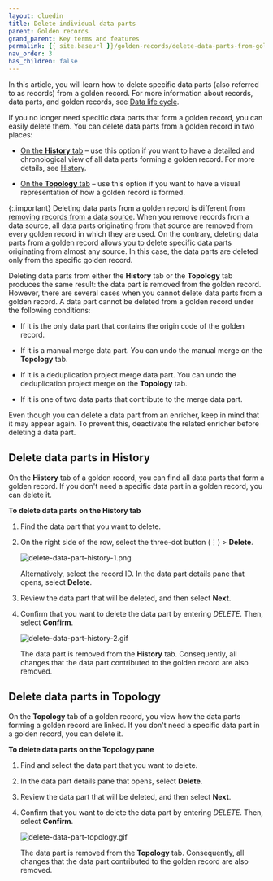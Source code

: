 ```yaml
---
layout: cluedin
title: Delete individual data parts
parent: Golden records
grand_parent: Key terms and features
permalink: {{ site.baseurl }}/golden-records/delete-data-parts-from-golden-records
nav_order: 3
has_children: false
---
```


In this article, you will learn how to delete specific data parts (also referred to as records) from a golden record. For more information about records, data parts, and golden records, see [Data life cycle](/key-terms-and-features/data-life-cycle).

If you no longer need specific data parts that form a golden record, you can easily delete them. You can delete data parts from a golden record in two places:

- [On the **History** tab](#delete-data-parts-in-history) – use this option if you want to have a detailed and chronological view of all data parts forming a golden record. For more details, see [History](/key-terms-and-features/golden-records/history).

- [On the **Topology** tab](#delete-data-parts-in-topology) – use this option if you want to have a visual representation of how a golden record is formed.

{:.important}
Deleting data parts from a golden record is different from [removing records from a data source](/integration/additional-operations-on-records/remove-records). When you remove records from a data source, all data parts originating from that source are removed from every golden record in which they are used. On the contrary, deleting data parts from a golden record allows you to delete specific data parts originating from almost any source. In this case, the data parts are deleted only from the specific golden record.

Deleting data parts from either the **History** tab or the **Topology** tab produces the same result: the data part is removed from the golden record. However, there are several cases when you cannot delete data parts from a golden record. A data part cannot be deleted from a golden record under the following conditions:

- If it is the only data part that contains the origin code of the golden record.

- If it is a manual merge data part. You can undo the manual merge on the **Topology** tab.

- If it is a deduplication project merge data part. You can undo the deduplication project merge on the **Topology** tab.

- If it is one of two data parts that contribute to the merge data part.

Even though you can delete a data part from an enricher, keep in mind that it may appear again. To prevent this, deactivate the related enricher before deleting a data part.

## Delete data parts in History

On the **History** tab of a golden record, you can find all data parts that form a golden record. If you don't need a specific data part in a golden record, you can delete it.

**To delete data parts on the History tab**

1. Find the data part that you want to delete.

1. On the right side of the row, select the three-dot button (⋮) > **Delete**.

    ![delete-data-part-history-1.png](../../assets/images/golden-records/delete-data-part-history-1.png)

    Alternatively, select the record ID. In the data part details pane that opens, select **Delete**.

1. Review the data part that will be deleted, and then select **Next**.

1. Confirm that you want to delete the data part by entering _DELETE_. Then, select **Confirm**.

    ![delete-data-part-history-2.gif](../../assets/images/golden-records/delete-data-part-history-2.gif)

    The data part is removed from the **History** tab. Consequently, all changes that the data part contributed to the golden record are also removed.

## Delete data parts in Topology

On the **Topology** tab of a golden record, you view how the data parts forming a golden record are linked. If you don't need a specific data part in a golden record, you can delete it.

**To delete data parts on the Topology pane**

1. Find and select the data part that you want to delete.

1. In the data part details pane that opens, select **Delete**.

1. Review the data part that will be deleted, and then select **Next**.

1. Confirm that you want to delete the data part by entering _DELETE_. Then, select **Confirm**.

    ![delete-data-part-topology.gif](../../assets/images/golden-records/delete-data-part-topology.gif)

    The data part is removed from the **Topology** tab. Consequently, all changes that the data part contributed to the golden record are also removed.